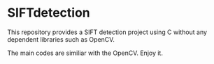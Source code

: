 # SIFTdetection
This repository provides a SIFT detection project using C without any dependent libraries such as OpenCV.

The main codes are similiar with the OpenCV. Enjoy it. 
